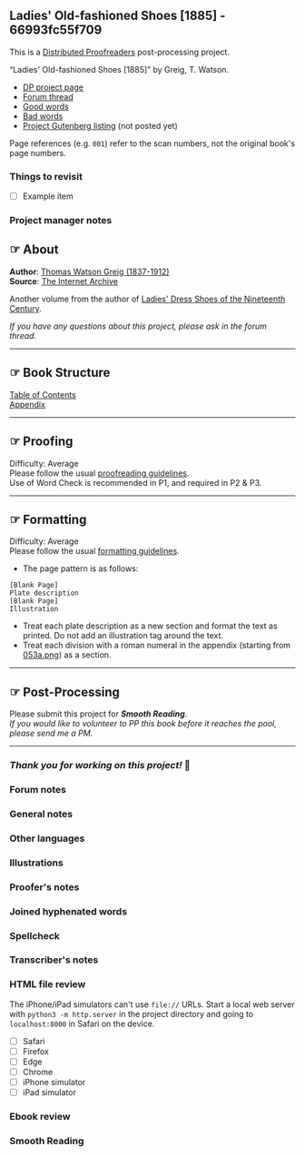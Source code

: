 ## Ladies' Old-fashioned Shoes [1885] - 66993fc55f709 ##

This is a [Distributed Proofreaders](http://www.pgdp.net/) post-processing project.

“Ladies' Old-fashioned Shoes [1885]” by Greig, T. Watson.

* [DP project page](http://www.pgdp.net/c/project.php?id=projectID66993fc55f709)
* [Forum thread](https://www.pgdp.net/phpBB3/viewtopic.php?t=82758)
* [Good words](good_words.txt)
* [Bad words](bad_words.txt)
* [Project Gutenberg listing]() (not posted yet)

Page references (e.g. `001`) refer to the scan numbers, not the original book's page numbers.

### Things to revisit ###

* [ ] Example item

### Project manager notes ###

## ☞ About
__Author__:  [Thomas Watson Greig (1837-1912)](https://www.royalacademy.org.uk/art-artists/name/thomas-watson-greig)  
__Source__: [The Internet Archive](https://archive.org/details/Ladiesoldfashio00Grei/mode/2up)

Another volume from the author of [Ladies' Dress Shoes of the Nineteenth Century](https://www.pgdp.net/c/project.php?id=projectID6699404794697).

_If you have any questions about this project, please ask in the forum thread._

---

## ☞ Book Structure
[Table of Contents](https://www.pgdp.net/c/tools/page_browser.php?project=projectID66993fc55f709&imagefile=005.png&mode=image)  
[Appendix](https://www.pgdp.net/c/tools/page_browser.php?project=projectID66993fc55f709&imagefile=053a.png&mode=image)  

---

## ☞ Proofing
Difficulty:  Average  
Please follow the usual [proofreading guidelines](https://www.pgdp.net/wiki/DP_Official_Documentation:Proofreading/Proofreading_Guidelines).  
Use of Word Check is recommended in P1, and required in P2 & P3.

---

## ☞ Formatting
Difficulty: Average   
Please follow the usual [formatting guidelines](https://www.pgdp.net/wiki/DP_Official_Documentation:Formatting/Formatting_Guidelines).  

* The page pattern is as follows: 
```
[Blank Page]
Plate description
[Blank Page]
Illustration
```
* Treat each plate description as a new section and format the text as printed. Do not add an illustration tag around the text.
* Treat each division with a roman numeral in the appendix (starting from [053a.png](https://www.pgdp.net/c/tools/page_browser.php?project=projectID66993fc55f709&imagefile=053a.png&mode=image)) as a section. 

---

## ☞ Post-Processing
Please submit this project for ___Smooth Reading___.  
*If you would like to volunteer to PP this book before it reaches the pool, please send me a PM.*

---

### ***Thank you for working on this project!*** 💫


### Forum notes ###

### General notes ###

### Other languages ###

### Illustrations ###

### Proofer's notes ###

### Joined hyphenated words ###

### Spellcheck ###

### Transcriber's notes ###

### HTML file review ###
The iPhone/iPad simulators can't use `file://` URLs. Start a local web server with `python3 -m http.server` in the project directory and going to `localhost:8000` in Safari on the device. 

* [ ] Safari
* [ ] Firefox
* [ ] Edge
* [ ] Chrome
* [ ] iPhone simulator
* [ ] iPad simulator

### Ebook review ###

### Smooth Reading ###
